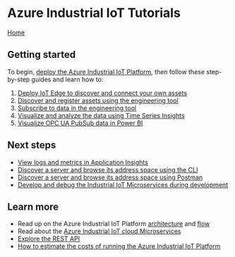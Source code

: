# Azure Industrial IoT Tutorials

[Home](../readme.md)

## Getting started

To begin, [deploy the Azure Industrial IoT Platform](../deploy/howto-deploy-all-in-one.md), then follow these step-by-step guides and learn how to:

1. [Deploy IoT Edge to discover and connect your own assets](../deploy/howto-install-iot-edge.md)
2. [Discover and register assets using the engineering tool](tut-discover-assets.md)
3. [Subscribe to data in the engineering tool](tut-publish-data.md)
4. [Visualize and analyze the data using Time Series Insights](tut-timeseriesinsights.md)
5. [Visualize OPC UA PubSub data in Power BI](tut-power-bi-cdm.md)

## Next steps

- [View logs and metrics in Application Insights](tut-applicationinsights.md)
- [Discover a server and browse its address space using the CLI](tut-use-cli.md)
- [Discover a server and browse its address space using Postman](tut-use-postman.md)
- [Develop and debug the Industrial IoT Microservices during development](../deploy/howto-run-microservices-locally.md)

## Learn more

- Read up on the Azure Industrial IoT Platform [architecture](../architecture.md) and [flow](../architecture-flow.md)
- Read about the [Azure Industrial IoT cloud Microservices](../services/readme.md)
- [Explore the REST API](../api/readme.md)
- [How to estimate the costs of running the Azure Industrial IoT Platform](tut-iiot-cost-estimation.md)
